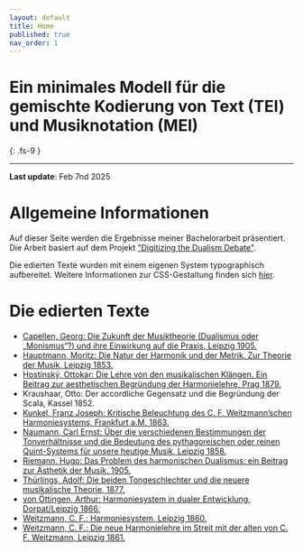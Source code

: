 ```yaml
---
layout: default
title: Home
published: true
nav_order: 1
---
```


# Ein minimales Modell für die gemischte Kodierung von Text (TEI) und Musiknotation (MEI)
{: .fs-9 }

---
**Last update**: Feb 7nd 2025


# Allgemeine Informationen
Auf dieser Seite werden die Ergebnisse meiner Bachelorarbeit präsentiert. Die Arbeit basiert auf dem Projekt ["Digitizing the Dualism Debate"](https://dcmlab.github.io/ddd). 

Die edierten Texte wurden mit einem eigenen System typographisch aufbereitet. Weitere Informationen zur CSS-Gestaltung finden sich [hier](https://felicitasstickler.github.io/ba-thesis/texts/css/zur_css_gestaltung.html).


# Die edierten Texte
- [Capellen, Georg: Die Zukunft der Musiktheorie (Dualismus oder „Monismus“?) und ihre Einwirkung auf die Praxis, Leipzig 1905.](https://felicitasstickler.github.io/ba-thesis/texts/CAP1905/index.html)
- [Hauptmann, Moritz: Die Natur der Harmonik und der Metrik. Zur Theorie der Musik, Leipzig 1853.](https://felicitasstickler.github.io/ba-thesis/texts/HAU1853/index.html)
- [Hostinský, Ottokar: Die Lehre von den musikalischen Klängen. Ein Beitrag zur aesthetischen Begründung der Harmonielehre, Prag 1879.](https://felicitasstickler.github.io/ba-thesis/texts/HOS1879/index.html)
- Kraushaar, Otto: Der accordliche Gegensatz und die Begründung der Scala, Kassel 1852.
- [Kunkel, Franz Joseph: Kritische Beleuchtung des C. F. Weitzmann’schen Harmoniesystems, Frankfurt a.M. 1863.](https://felicitasstickler.github.io/ba-thesis/texts/KUN1863/index.html)
- [Naumann, Carl Ernst: Über die verschiedenen Bestimmungen der Tonverhältnisse und die Bedeutung des pythagoreischen oder reinen Quint-Systems für unsere heutige Musik, Leipzig 1858.](https://felicitasstickler.github.io/ba-thesis/texts/NAU1858/index.html)
- [Riemann, Hugo: Das Problem des harmonischen Dualismus: ein Beitrag zur Ästhetik der Musik, 1905.](https://felicitasstickler.github.io/ba-thesis/texts/RIE1905/index.html)
- [Thürlings, Adolf: Die beiden Tongeschlechter und die neuere musikalische Theorie, 1877.](https://felicitasstickler.github.io/ba-thesis/texts/THU1877/index.html)
- [von Öttingen, Arthur: Harmoniesystem in dualer Entwicklung, Dorpat/Leipzig 1866.](https://felicitasstickler.github.io/ba-thesis/texts/OET1866/index.html)
- [Weitzmann, C. F.: Harmoniesystem, Leipzig 1860.](https://felicitasstickler.github.io/ba-thesis/texts/WEI1860/index.html)
- [Weitzmann, C. F.: Die neue Harmonielehre im Streit mit der alten von C. F. Weitzmann, Leipzig 1861.](https://felicitasstickler.github.io/ba-thesis/texts/WEI1861/index.html)



